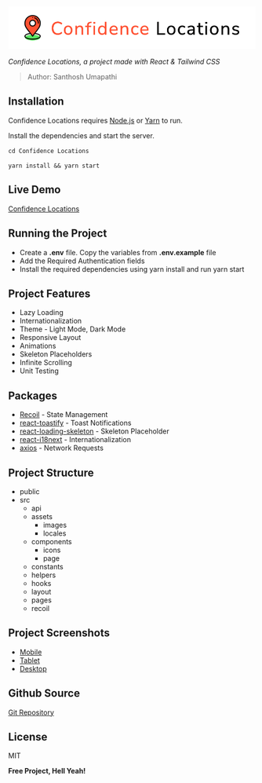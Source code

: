 ![image](https://raw.githubusercontent.com/Santhosh-Umapathi/React-Confidence-Locations/project_assets/images/logo.png)

_Confidence Locations, a project made with React & Tailwind CSS_

> Author: Santhosh Umapathi

## Installation

Confidence Locations requires [Node.js](https://nodejs.org/) or [Yarn](https://yarnpkg.com/) to run.

Install the dependencies and start the server.

```brew
cd Confidence Locations
```

```brew
yarn install && yarn start
```

## Live Demo

[Confidence Locations](https://confidence-locations.web.app/)

## Running the Project

- Create a **.env** file. Copy the variables from **.env.example** file
- Add the Required Authentication fields
- Install the required dependencies using yarn install and run yarn start

## Project Features

- Lazy Loading
- Internationalization
- Theme - Light Mode, Dark Mode
- Responsive Layout
- Animations
- Skeleton Placeholders
- Infinite Scrolling
- Unit Testing

## Packages

- [Recoil](https://recoiljs.org/) - State Management
- [react-toastify](https://github.com/fkhadra/react-toastify#readme) - Toast Notifications
- [react-loading-skeleton](https://github.com/dvtng/react-loading-skeleton#readme) - Skeleton Placeholder
- [react-i18next](https://react.i18next.com/) - Internationalization
- [axios](https://axios-http.com/) - Network Requests

## Project Structure

- public
- src
  - api
  - assets
    - images
    - locales
  - components
    - icons
    - page
  - constants
  - helpers
  - hooks
  - layout
  - pages
  - recoil

## Project Screenshots

- [Mobile](https://github.com/Santhosh-Umapathi/React-Confidence-Locations/tree/project_assets/images/Screenshots/Mobile)
- [Tablet](https://github.com/Santhosh-Umapathi/React-Confidence-Locations/tree/project_assets/images/Screenshots/Tablet)
- [Desktop](https://github.com/Santhosh-Umapathi/React-Confidence-Locations/tree/project_assets/images/Screenshots/Desktop)

## Github Source

[Git Repository](https://github.com/Santhosh-Umapathi/React-Confidence-Locations)

## License

MIT

**Free Project, Hell Yeah!**
